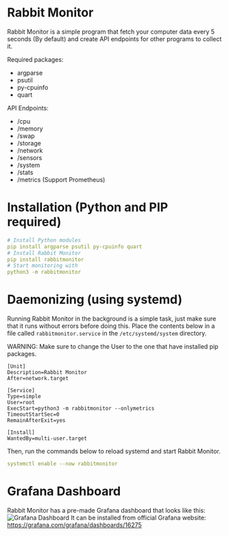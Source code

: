 # Rabbit Monitor

Rabbit Monitor is a simple program that fetch your computer data every 5 seconds (By default) and create API endpoints for other programs to collect it.

Required packages:
- argparse
- psutil
- py-cpuinfo
- quart

API Endpoints:
- /cpu
- /memory
- /swap
- /storage
- /network
- /sensors
- /system
- /stats
- /metrics (Support Prometheus)

# Installation (Python and PIP required)
```yml
# Install Python modules
pip install argparse psutil py-cpuinfo quart
# Install Rabbit Monitor
pip install rabbitmonitor
# Start monitoring with
python3 -m rabbitmonitor
```

# Daemonizing (using systemd)
Running Rabbit Monitor in the background is a simple task, just make sure that it runs without errors before doing this. Place the contents below in a file called ```rabbitmonitor.service``` in the ```/etc/systemd/system``` directory.

WARNING: Make sure to change the User to the one that have installed pip packages.

```service
[Unit]
Description=Rabbit Monitor 
After=network.target

[Service]
Type=simple
User=root
ExecStart=python3 -m rabbitmonitor --onlymetrics
TimeoutStartSec=0
RemainAfterExit=yes

[Install]
WantedBy=multi-user.target
```
Then, run the commands below to reload systemd and start Rabbit Monitor.
```yml
systemctl enable --now rabbitmonitor
```

# Grafana Dashboard
Rabbit Monitor has a pre-made Grafana dashboard that looks like this:
![Grafana Dashboard](https://user-images.githubusercontent.com/44822563/168747801-a4cfb30d-f214-4eff-9097-9530802761b6.png)
It can be installed from official Grafana website: https://grafana.com/grafana/dashboards/16275
